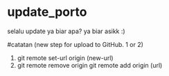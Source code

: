 # update_porto
selalu update ya biar apa? ya biar asikk :)


#catatan (new step for upload to GitHub. 1 or 2)
1. git remote set-url origin <new-url> (new-url)
2. git remote remove origin
   git remote add origin <url> (url)
